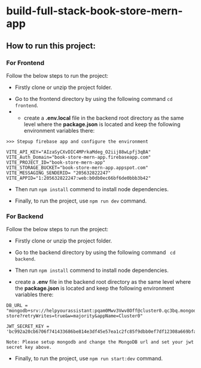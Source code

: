 # build-full-stack-book-store-mern-app
## How to run this project:

### For Frontend 
Follow the below steps to run the project: 
- Firstly clone or unzip the project folder.
* Go to the frontend directory by using the following command ``` cd frontend ```.
* * create a **.env.local** file in the backend root directory as the same level where the **package.json** is located and keep the following environment variables there:
```
>>> Stepup firebase app and configure the environment

VITE_API_KEY="AIzaSyCXvDIC4MPrkaMdeg_O2iij88wLpfj3qBA"
VITE_Auth_Domain="book-store-mern-app.firebaseapp.com"
VITE_PROJECT_ID="book-store-mern-app"
VITE_STORAGE_BUCKET="book-store-mern-app.appspot.com"
VITE_MESSAGING_SENDERID= "205632822247"
VITE_APPID="1:205632822247:web:b0db0ec66bf6de0bbb3b42"
```
+ Then run `` npm install `` commend to install node dependencies.
- Finally, to run the project, use ``npm run dev`` command.


### For Backend
Follow the below steps to run the project: 
- Firstly clone or unzip the project folder.
* Go to the backend directory by using the following command ``` cd backend```.
+ Then run `` npm install `` commend to install node dependencies.
* create a **.env** file in the backend root directory as the same level where the **package.json** is located and keep the following environment variables there: 
```
DB_URL = "mongodb+srv://helpyourassistant:pqam0Mwv3Vwv8Off@cluster0.qc3bq.mongodb.net/book-store?retryWrites=true&w=majority&appName=Cluster0"

JWT_SECRET_KEY = 'bc992a20cb6706f741433686be814e3df45e57ea1c2fc85f9dbb0ef7df12308a669bfa7c976368ff32e32f6541480ce9ec1b122242f9b1257ab669026aeaf16'

Note: Please setup mongodb and change the MongoDB url and set your jwt secret key above.
```

- Finally, to run the project, use ``npm run start:dev`` command.
